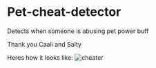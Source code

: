 # Pet-cheat-detector
Detects when someone is abusing pet power buff

Thank you Caali and Salty


Heres how it looks like:
![cheater](https://user-images.githubusercontent.com/52178059/60224621-80c45900-9883-11e9-81fb-a54ddfadecde.png)
